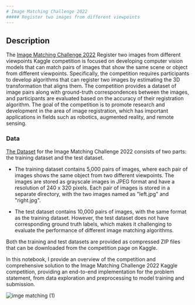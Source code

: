 ```yaml
---
# Image Matching Challenge 2022
##### Register two images from different viewpoints
---
```


## **Description**
The [Image Matching Challenge 2022](https://www.kaggle.com/competitions/image-matching-challenge-2022/overview) Register two images from different viewpoints Kaggle competition is focused on developing computer vision models that can match pairs of images that show the same scene or object from different viewpoints. Specifically, the competition requires participants to develop algorithms that can register two images by estimating the 3D transformation that aligns them. The competition provides a dataset of image pairs along with ground-truth correspondences between the images, and participants are evaluated based on the accuracy of their registration algorithm. The goal of the competition is to promote research and development in the area of image registration, which has important applications in fields such as robotics, augmented reality, and remote sensing.

### **Data**

[The Dataset](https://www.kaggle.com/competitions/image-matching-challenge-2022/data) for the Image Matching Challenge 2022 consists of two parts: the training dataset and the test dataset.

- The training dataset contains 5,000 pairs of images, where each pair of images shows the same object from two different viewpoints. The images are stored as grayscale images in JPEG format and have a resolution of 240 x 320 pixels. Each pair of images is stored in a separate directory, with the two images named as "left.jpg" and "right.jpg".

- The test dataset contains 10,000 pairs of images, with the same format as the training dataset. However, the test dataset does not have corresponding ground truth labels, which makes it challenging to evaluate the performance of different image matching algorithms.

Both the training and test datasets are provided as compressed ZIP files that can be downloaded from the competition page on Kaggle.

In this notebook, I provide an overview of the competition and comprehensive solution to the Image Matching Challenge 2022 Kaggle competition, providing an end-to-end implementation for the problem statement, from data exploration and preprocessing to model training and submission.

![imge matching (1)](https://user-images.githubusercontent.com/109660074/234576515-f99972f7-ccc2-405c-86fb-c91b316e7c32.jpg)




